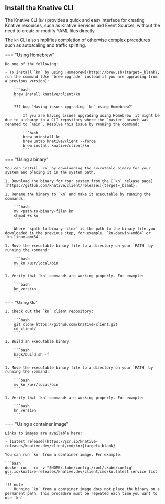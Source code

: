 <!-- Snippet used in the following topics:
- versioned/client/install-kn.md
- versioned/getting-started/quickstart-install.md
- versioned/install/quickstart-install.md
-->

## Install the Knative CLI

The Knative CLI (`kn`) provides a quick and easy interface for creating Knative resources, such as Knative Services and Event Sources, without the need to create or modify YAML files directly.

The `kn` CLI also simplifies completion of otherwise complex procedures such as autoscaling and traffic splitting.

=== "Using Homebrew"

    Do one of the following:

    - To install `kn` by using [Homebrew](https://brew.sh){target=_blank}, run the command (Use `brew upgrade` instead if you are upgrading from a previous version):

        ```bash
        brew install knative/client/kn
        ```

        ??? bug "Having issues upgrading `kn` using Homebrew?"

            If you are having issues upgrading using Homebrew, it might be due to a change to a CLI repository where the `master` branch was renamed to `main`. Resolve this issue by running the command:

            ```bash
            brew uninstall kn
            brew untap knative/client --force
            brew install knative/client/kn
            ```

=== "Using a binary"

    You can install `kn` by downloading the executable binary for your system and placing it in the system path.

    1. Download the binary for your system from the [`kn` release page](https://github.com/knative/client/releases){target=_blank}.

    1. Rename the binary to `kn` and make it executable by running the commands:

        ```bash
        mv <path-to-binary-file> kn
        chmod +x kn
        ```

        Where `<path-to-binary-file>` is the path to the binary file you downloaded in the previous step, for example, `kn-darwin-amd64` or `kn-linux-amd64`.

    1. Move the executable binary file to a directory on your `PATH` by running the command:

        ```bash
        mv kn /usr/local/bin
        ```

    1. Verify that `kn` commands are working properly. For example:

        ```bash
        kn version
        ```

=== "Using Go"

    1. Check out the `kn` client repository:

        ```bash
        git clone https://github.com/knative/client.git
        cd client/
        ```

    1. Build an executable binary:

        ```bash
        hack/build.sh -f
        ```

    1. Move the executable binary file to a directory on your `PATH` by running the command:

        ```bash
        mv kn /usr/local/bin
        ```

    1. Verify that `kn` commands are working properly. For example:

        ```bash
        kn version
        ```

=== "Using a container image"

    Links to images are available here:

    - [Latest release](https://gcr.io/knative-releases/knative.dev/client/cmd/kn){target=_blank}

    You can run `kn` from a container image. For example:

    ```bash
    docker run --rm -v "$HOME/.kube/config:/root/.kube/config" gcr.io/knative-releases/knative.dev/client/cmd/kn:latest service list
    ```

    !!! note
        Running `kn` from a container image does not place the binary on a permanent path. This procedure must be repeated each time you want to use `kn`.
